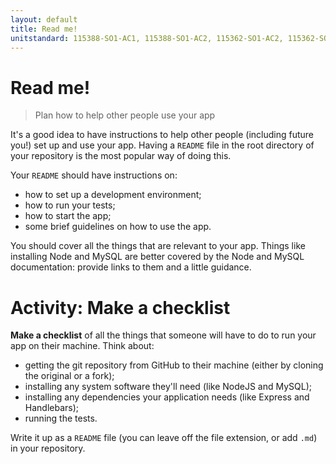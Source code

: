 ```yaml
---
layout: default
title: Read me!
unitstandard: 115388-SO1-AC1, 115388-SO1-AC2, 115362-SO1-AC2, 115362-SO2-AC2
---
```


# Read me!

> Plan how to help other people use your app

It's a good idea to have instructions to help other people (including future you!) set up and use your app. Having a `README` file in the root directory of your repository is the most popular way of doing this.

Your `README` should have instructions on:

* how to set up a development environment;
* how to run your tests;
* how to start the app;
* some brief guidelines on how to use the app.

You should cover all the things that are relevant to your app. Things like installing Node and MySQL are better covered by the Node and MySQL documentation: provide links to them and a little guidance.

# Activity: Make a checklist

**Make a checklist** of all the things that someone will have to do to run your app on their machine. Think about:

* getting the git repository from GitHub to their machine (either by cloning the original or a fork);
* installing any system software they'll need (like NodeJS and MySQL);
* installing any dependencies your application needs (like Express and Handlebars);
* running the tests.

Write it up as a `README` file (you can leave off the file extension, or add `.md`) in your repository.
